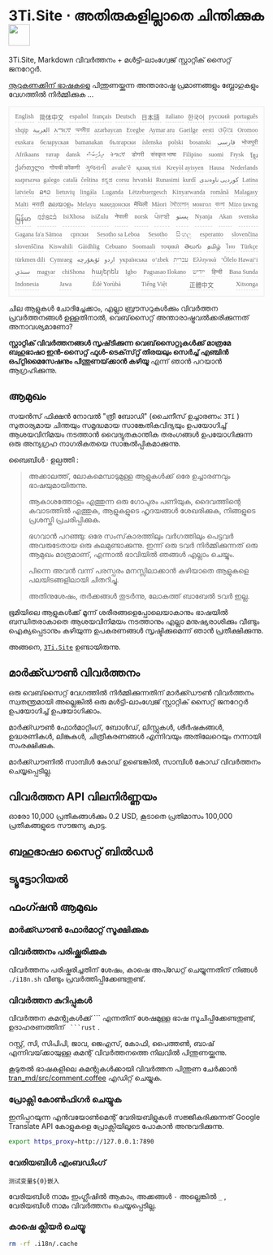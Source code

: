 <h1 style="justify-content:space-between">3Ti.Site ⋅ അതിരുകളില്ലാതെ ചിന്തിക്കുക<img src="//i-01.eu.org/3Ti/logo.svg" style="user-select:none;margin-top:-1px;width:42px"></h1>

3Ti.Site, Markdown വിവർത്തനം + മൾട്ടി-ലാംഗ്വേജ് സ്റ്റാറ്റിക് സൈറ്റ് ജനറേറ്റർ.

[നൂറുകണക്കിന് ഭാഷകളെ](https://github.com/i18n-site/node/blob/main/lang/src/index.js) പിന്തുണയ്ക്കുന്ന അന്താരാഷ്ട്ര പ്രമാണങ്ങളും ബ്ലോഗുകളും വേഗത്തിൽ നിർമ്മിക്കുക ...

<pre class="langli" style="display:flex;flex-wrap:wrap;background:transparent;border:1px solid #eee;font-size:12px;box-shadow:0 0 3px inset #eee;padding:12px 5px 4px 12px;justify-content:space-between;"><style>pre.langli i{font-weight:300;font-family:s;margin-right:7px;margin-bottom:8px;font-style:normal;color:#666;border-bottom:1px dashed #ccc;}</style><i>English</i><i> 简体中文 </i><i>español</i><i>français</i><i>Deutsch</i><i> 日本語 </i><i>italiano</i><i>한국어</i><i>русский</i><i>português</i><i>shqip</i><i>‫العربية‬</i><i>አማርኛ</i><i>অসমীয়া</i><i>azərbaycan</i><i>Eʋegbe</i><i>Aymar aru</i><i>Gaeilge</i><i>eesti</i><i>ଓଡ଼ିଆ</i><i>Oromoo</i><i>euskara</i><i>беларуская</i><i>bamanakan</i><i>български</i><i>íslenska</i><i>polski</i><i>bosanski</i><i>‫فارسی‬</i><i>भोजपुरी</i><i>Afrikaans</i><i>татар</i><i>dansk</i><i>‫ދިވެހިބަސް‬</i><i>ትግርኛ</i><i>डोगरी</i><i>संस्कृत भाषा</i><i>Filipino</i><i>suomi</i><i>Frysk</i><i>ខ្មែរ</i><i>ქართული</i><i>गोंयची कोंकणी</i><i>ગુજરાતી</i><i>avañe’ẽ</i><i>қазақ тілі</i><i>Kreyòl ayisyen</i><i>Hausa</i><i>Nederlands</i><i>кыргызча</i><i>galego</i><i>català</i><i>čeština</i><i>ಕನ್ನಡ</i><i>corsu</i><i>hrvatski</i><i>Runasimi</i><i>kurdî</i><i>‫کوردیی ناوەندی‬</i><i>Latina</i><i>latviešu</i><i>ລາວ</i><i>lietuvių</i><i>lingála</i><i>Luganda</i><i>Lëtzebuergesch</i><i>Kinyarwanda</i><i>română</i><i>Malagasy</i><i>Malti</i><i>मराठी</i><i>മലയാളം</i><i>Melayu</i><i>македонски</i><i>मैथिली</i><i>Māori</i><i>মৈতৈলোন্</i><i>монгол</i><i>বাংলা</i><i>Mizo ṭawng</i><i>မြန်မာ</i><i>𞄀𞄄𞄰𞄩𞄍𞄜𞄰</i><i>IsiXhosa</i><i>isiZulu</i><i>नेपाली</i><i>norsk</i><i>ਪੰਜਾਬੀ</i><i>‫پښتو‬</i><i>Nyanja</i><i>Akan</i><i>svenska</i><i>Gagana fa'a Sāmoa</i><i>српски</i><i>Sesotho sa Leboa</i><i>Sesotho</i><i>සිංහල</i><i>esperanto</i><i>slovenčina</i><i>slovenščina</i><i>Kiswahili</i><i>Gàidhlig</i><i>Cebuano</i><i>Soomaali</i><i>тоҷикӣ</i><i>తెలుగు</i><i>தமிழ்</i><i>ไทย</i><i>Türkçe</i><i>türkmen dili</i><i>Cymraeg</i><i>‫ئۇيغۇرچە‬</i><i>‫اردو‬</i><i>українська</i><i>o‘zbek</i><i>‫עברית‬</i><i>Ελληνικά</i><i>ʻŌlelo Hawaiʻi</i><i>‫سنڌي‬</i><i>magyar</i><i>chiShona</i><i>հայերեն</i><i>Igbo</i><i>Pagsasao Ilokano</i><i>‫ייִדיש‬</i><i>हिन्दी</i><i>Basa Sunda</i><i>Indonesia</i><i>Jawa</i><i>Èdè Yorùbá</i><i>Tiếng Việt</i><i> 正體中文 </i><i>Xitsonga</i></pre>

ചില ആളുകൾ ചോദിച്ചേക്കാം, എല്ലാ ബ്രൗസറുകൾക്കും വിവർത്തന പ്രവർത്തനങ്ങൾ ഉള്ളതിനാൽ, വെബ്‌സൈറ്റ് അന്താരാഷ്ട്രവൽക്കരിക്കുന്നത് അനാവശ്യമാണോ?

**സ്റ്റാറ്റിക് വിവർത്തനങ്ങൾ സൃഷ്‌ടിക്കുന്ന വെബ്‌സൈറ്റുകൾക്ക് മാത്രമേ ബഹുഭാഷാ ഇൻ-സൈറ്റ് ഫുൾ-ടെക്‌സ്‌റ്റ് തിരയലും സെർച്ച് എഞ്ചിൻ ഒപ്റ്റിമൈസേഷനും പിന്തുണയ്‌ക്കാൻ കഴിയൂ** എന്ന് ഞാൻ പറയാൻ ആഗ്രഹിക്കുന്നു.

## ആമുഖം

സയൻസ് ഫിക്ഷൻ നോവൽ &quot;ത്രീ ബോഡി&quot; (ചൈനീസ് ഉച്ചാരണം: `3Tǐ` ) സുതാര്യമായ ചിന്തയും സമൃദ്ധമായ സാങ്കേതികവിദ്യയും ഉപയോഗിച്ച് ആശയവിനിമയം നടത്താൻ വൈദ്യുതകാന്തിക തരംഗങ്ങൾ ഉപയോഗിക്കുന്ന ഒരു അന്യഗ്രഹ നാഗരികതയെ സാങ്കൽപ്പികമാക്കുന്നു.

ബൈബിൾ · ഉല്പത്തി :

> അക്കാലത്ത്, ലോകമെമ്പാടുമുള്ള ആളുകൾക്ക് ഒരേ ഉച്ചാരണവും ഭാഷയുമായിരുന്നു.
>
> ആകാശത്തോളം എത്തുന്ന ഒരു ഗോപുരം പണിയുക, ദൈവത്തിന്റെ കവാടത്തിൽ എത്തുക, ആളുകളുടെ ഹൃദയങ്ങൾ ശേഖരിക്കുക, നിങ്ങളുടെ പ്രശസ്തി പ്രചരിപ്പിക്കുക.
>
> ഭഗവാൻ പറഞ്ഞു: ഒരേ സംസ്‌കാരത്തിലും വർഗത്തിലും പെട്ടവർ അവരുടേതായ ഒരു കുലമുണ്ടാക്കുന്നു. ഇന്ന് ഒരു ടവർ നിർമ്മിക്കുന്നത് ഒരു ആമുഖം മാത്രമാണ്, എന്നാൽ ഭാവിയിൽ ഞങ്ങൾ എല്ലാം ചെയ്യും.
>
> പിന്നെ അവൻ വന്ന് പരസ്പരം മനസ്സിലാക്കാൻ കഴിയാതെ ആളുകളെ പലയിടങ്ങളിലായി ചിതറിച്ചു.
>
> അതിനുശേഷം, തർക്കങ്ങൾ തുടർന്നു, ലോകത്ത് ബാബേൽ ടവർ ഇല്ല.

ഭൂമിയിലെ ആളുകൾക്ക് മൂന്ന് ശരീരങ്ങളെപ്പോലെയാകാനും ഭാഷയിൽ ബന്ധിതരാകാതെ ആശയവിനിമയം നടത്താനും എല്ലാ മനുഷ്യരാശിക്കും വീണ്ടും ഐക്യപ്പെടാനും കഴിയുന്ന ഉപകരണങ്ങൾ സൃഷ്ടിക്കുമെന്ന് ഞാൻ പ്രതീക്ഷിക്കുന്നു.

അങ്ങനെ, [`3Ti.Site`](//3Ti.Site) ഉണ്ടായിരുന്നു.

## മാർക്ക്ഡൗൺ വിവർത്തനം

ഒരു വെബ്‌സൈറ്റ് വേഗത്തിൽ നിർമ്മിക്കുന്നതിന് മാർക്ക്ഡൗൺ വിവർത്തനം സ്വതന്ത്രമായി അല്ലെങ്കിൽ ഒരു മൾട്ടി-ലാംഗ്വേജ് സ്റ്റാറ്റിക് സൈറ്റ് ജനറേറ്റർ ഉപയോഗിച്ച് ഉപയോഗിക്കാം.

മാർക്ക്ഡൗൺ ഫോർമാറ്റിംഗ്, ബോൾഡ്, ലിസ്റ്റുകൾ, ശീർഷകങ്ങൾ, ഉദ്ധരണികൾ, ലിങ്കുകൾ, ചിത്രീകരണങ്ങൾ എന്നിവയും അതിലേറെയും നന്നായി സംരക്ഷിക്കുക.

മാർക്ക്ഡൗണിൽ സാമ്പിൾ കോഡ് ഉണ്ടെങ്കിൽ, സാമ്പിൾ കോഡ് വിവർത്തനം ചെയ്യപ്പെടില്ല.

## വിവർത്തന API വിലനിർണ്ണയം

ഓരോ 10,000 പ്രതീകങ്ങൾക്കും 0.2 USD, കൂടാതെ പ്രതിമാസം 100,000 പ്രതീകങ്ങളുടെ സൗജന്യ ക്വാട്ട.

## ബഹുഭാഷാ സൈറ്റ് ബിൽഡർ

## ട്യൂട്ടോറിയൽ

## ഫംഗ്ഷൻ ആമുഖം

### മാർക്ക്ഡൗൺ ഫോർമാറ്റ് സൂക്ഷിക്കുക

### വിവർത്തനം പരിഷ്ക്കരിക്കുക

വിവർത്തനം പരിഷ്കരിച്ചതിന് ശേഷം, കാഷെ അപ്ഡേറ്റ് ചെയ്യുന്നതിന് നിങ്ങൾ `./i18n.sh` വീണ്ടും പ്രവർത്തിപ്പിക്കേണ്ടതുണ്ട്.

### വിവർത്തന കുറിപ്പുകൾ

വിവർത്തന കമന്റുകൾക്ക് \``` എന്നതിന് ശേഷമുള്ള ഭാഷ സൂചിപ്പിക്കേണ്ടതുണ്ട്, ഉദാഹരണത്തിന് ` ```rust` .

റസ്റ്റ്, സി, സിപിപി, ജാവ, ജെഎസ്, കോഫി, പൈത്തൺ, ബാഷ് എന്നിവയ്‌ക്കായുള്ള കമന്റ് വിവർത്തനത്തെ നിലവിൽ പിന്തുണയ്ക്കുന്നു.

കൂടുതൽ ഭാഷകളിലെ കമന്റുകൾക്കായി വിവർത്തന പിന്തുണ ചേർക്കാൻ [tran_md/src/comment.coffee](https://github.com/i18n-site/node/blob/main/tran_md/src/comment.coffee) എഡിറ്റ് ചെയ്യുക.

### പ്രോക്സി കോൺഫിഗർ ചെയ്യുക

ഇനിപ്പറയുന്ന എൻവയോൺമെന്റ് വേരിയബിളുകൾ സജ്ജീകരിക്കുന്നത് Google Translate API കോളുകളെ പ്രോക്സിയിലൂടെ പോകാൻ അനുവദിക്കുന്നു.

```bash
export https_proxy=http://127.0.0.1:7890
```

### വേരിയബിൾ എംബഡിംഗ്

```
测试变量${0}嵌入
```

വേരിയബിൾ നാമം ഇംഗ്ലീഷിൽ ആകാം, അക്കങ്ങൾ `-` അല്ലെങ്കിൽ `_` , വേരിയബിൾ നാമം വിവർത്തനം ചെയ്യപ്പെടില്ല.

### കാഷെ ക്ലിയർ ചെയ്യൂ

```bash
rm -rf .i18n/.cache
```
